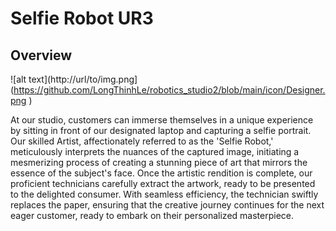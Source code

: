 # Selfie Robot UR3

## Overview

![alt text](http://url/to/img.png](https://github.com/LongThinhLe/robotics_studio2/blob/main/icon/Designer.png )


At our studio, customers can immerse themselves in a unique experience by sitting in front of our designated laptop and capturing a selfie portrait. Our skilled Artist, affectionately referred to as the 'Selfie Robot,' meticulously interprets the nuances of the captured image, initiating a mesmerizing process of creating a stunning piece of art that mirrors the essence of the subject's face. Once the artistic rendition is complete, our proficient technicians carefully extract the artwork, ready to be presented to the delighted consumer. With seamless efficiency, the technician swiftly replaces the paper, ensuring that the creative journey continues for the next eager customer, ready to embark on their personalized masterpiece.
